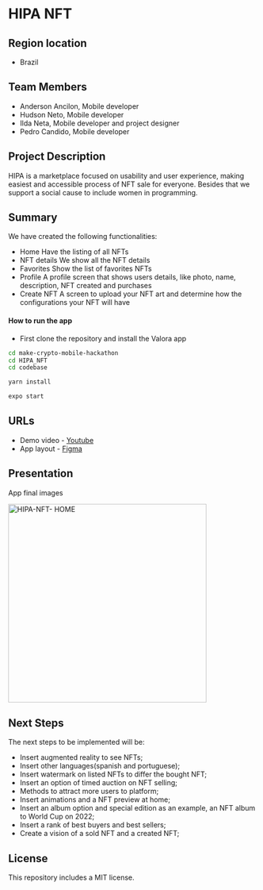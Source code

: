 # HIPA NFT

## Region location

- Brazil

## Team Members
- Anderson Ancilon, Mobile developer
- Hudson Neto, Mobile developer
- Ilda Neta, Mobile developer and project designer
- Pedro Candido, Mobile developer

## Project Description
HIPA is a marketplace focused on usability and user experience, making easiest and accessible process of NFT sale for everyone. Besides that we support a social cause to include women in programming.

## Summary

We have created the following functionalities:

- Home
  Have the listing of all NFTs
- NFT details
  We show all the NFT details
- Favorites
  Show the list of favorites NFTs 
- Profile
  A profile screen that shows users details, like photo, name, description, NFT created and purchases
- Create NFT
  A screen to upload your NFT art and determine how the configurations your NFT will have 

#### How to run the app

- First clone the repository and install the Valora app

```bash
cd make-crypto-mobile-hackathon
cd HIPA_NFT
cd codebase

yarn install

expo start
```

## URLs

- Demo video - [Youtube](https://www.youtube.com/watch?v=-35cyST-q1c)
- App layout - [Figma](https://www.figma.com/file/p6kRGvfq535fD4RBRx7rRP/Hackathon-NFT?node-id=9%3A2)


## Presentation

App final images

<img width="400" alt="HIPA-NFT- HOME" src="https://user-images.githubusercontent.com/21963291/143786070-389e6379-1af4-470d-8c6e-7143592c908f.png">

## Next Steps

The next steps to be implemented will be:

- Insert augmented reality to see NFTs;
- Insert other languages(spanish and portuguese);
- Insert watermark on listed NFTs to differ the bought NFT;
- Insert an option of timed auction on NFT selling;
- Methods to attract more users to platform;
- Insert animations and a NFT preview at home;
- Insert an album option and special edition as an example, an NFT album to World Cup on 2022; 
- Insert a rank of best buyers and best sellers;
- Create a vision of a sold NFT and a created NFT;

## License
This repository includes a MIT license.